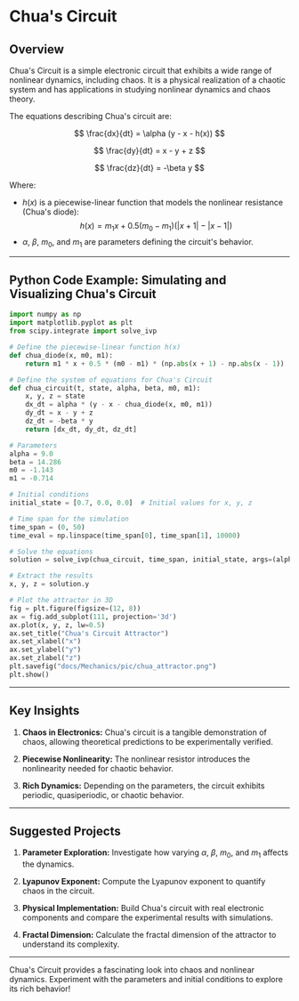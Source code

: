 # Chua's Circuit

## Overview

Chua's Circuit is a simple electronic circuit that exhibits a wide range of nonlinear dynamics, including chaos. It is a physical realization of a chaotic system and has applications in studying nonlinear dynamics and chaos theory.

The equations describing Chua's circuit are:

$$
\frac{dx}{dt} = \alpha (y - x - h(x))
$$

$$
\frac{dy}{dt} = x - y + z
$$

$$
\frac{dz}{dt} = -\beta y
$$

Where:

- $h(x)$ is a piecewise-linear function that models the nonlinear resistance (Chua's diode):
  $$ h(x) = m_1 x + 0.5 (m_0 - m_1) (|x + 1| - |x - 1|) $$
- $\alpha$, $\beta$, $m_0$, and $m_1$ are parameters defining the circuit's behavior.

---

## Python Code Example: Simulating and Visualizing Chua's Circuit

```python
import numpy as np
import matplotlib.pyplot as plt
from scipy.integrate import solve_ivp

# Define the piecewise-linear function h(x)
def chua_diode(x, m0, m1):
    return m1 * x + 0.5 * (m0 - m1) * (np.abs(x + 1) - np.abs(x - 1))

# Define the system of equations for Chua's Circuit
def chua_circuit(t, state, alpha, beta, m0, m1):
    x, y, z = state
    dx_dt = alpha * (y - x - chua_diode(x, m0, m1))
    dy_dt = x - y + z
    dz_dt = -beta * y
    return [dx_dt, dy_dt, dz_dt]

# Parameters
alpha = 9.0
beta = 14.286
m0 = -1.143
m1 = -0.714

# Initial conditions
initial_state = [0.7, 0.0, 0.0]  # Initial values for x, y, z

# Time span for the simulation
time_span = (0, 50)
time_eval = np.linspace(time_span[0], time_span[1], 10000)

# Solve the equations
solution = solve_ivp(chua_circuit, time_span, initial_state, args=(alpha, beta, m0, m1), t_eval=time_eval, method='RK45')

# Extract the results
x, y, z = solution.y

# Plot the attractor in 3D
fig = plt.figure(figsize=(12, 8))
ax = fig.add_subplot(111, projection='3d')
ax.plot(x, y, z, lw=0.5)
ax.set_title("Chua's Circuit Attractor")
ax.set_xlabel("x")
ax.set_ylabel("y")
ax.set_zlabel("z")
plt.savefig("docs/Mechanics/pic/chua_attractor.png")
plt.show()
```

---

## Key Insights

1. **Chaos in Electronics:** Chua's circuit is a tangible demonstration of chaos, allowing theoretical predictions to be experimentally verified.

2. **Piecewise Nonlinearity:** The nonlinear resistor introduces the nonlinearity needed for chaotic behavior.

3. **Rich Dynamics:** Depending on the parameters, the circuit exhibits periodic, quasiperiodic, or chaotic behavior.

---

## Suggested Projects

1. **Parameter Exploration:** Investigate how varying $\alpha$, $\beta$, $m_0$, and $m_1$ affects the dynamics.

2. **Lyapunov Exponent:** Compute the Lyapunov exponent to quantify chaos in the circuit.

3. **Physical Implementation:** Build Chua's circuit with real electronic components and compare the experimental results with simulations.

4. **Fractal Dimension:** Calculate the fractal dimension of the attractor to understand its complexity.

---

Chua's Circuit provides a fascinating look into chaos and nonlinear dynamics. Experiment with the parameters and initial conditions to explore its rich behavior!
